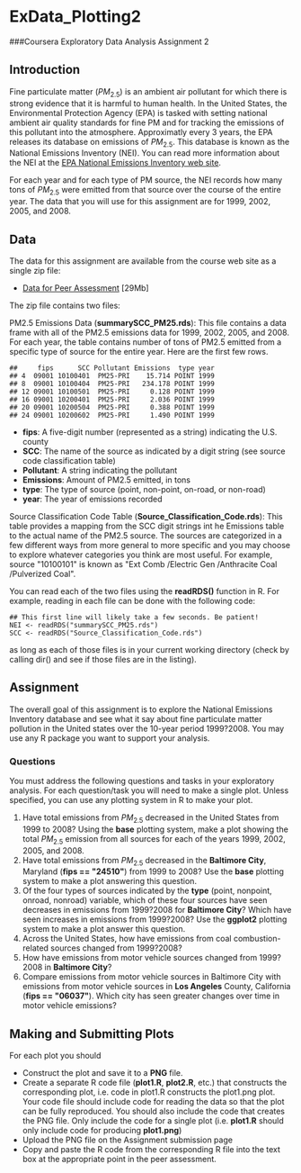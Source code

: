 # ExData_Plotting2
###Coursera Exploratory Data Analysis Assignment 2

## Introduction

Fine particulate matter ($PM_{2.5}$) is an ambient air pollutant for which there is strong evidence that it is harmful to human health. In the United States, the Environmental Protection Agency (EPA) is tasked with setting national ambient air quality standards for fine PM and for tracking the emissions of this pollutant into the atmosphere. Approximatly every 3 years, the EPA releases its database on emissions of $PM_{2.5}$. This database is known as the National Emissions Inventory (NEI). You can read more information about the NEI at the <a href= "http://www.epa.gov/ttn/chief/eiinformation.html"> EPA National Emissions Inventory web site</a>.

For each year and for each type of PM source, the NEI records how many tons of $PM_{2.5}$ were emitted from that source over the course of the entire year. The data that you will use for this assignment are for 1999, 2002, 2005, and 2008.

## Data

The data for this assignment are available from the course web site as a single zip file:

*  <a href= "https://d396qusza40orc.cloudfront.net/exdata%252Fdata%252FNEI_data.zip"> Data for Peer Assessment</a> [29Mb]

The zip file contains two files:

PM2.5 Emissions Data (**summarySCC_PM25.rds**): This file contains a data frame with all of the PM2.5 emissions data for 1999, 2002, 2005, and 2008. For each year, the table contains number of tons of PM2.5 emitted from a specific type of source for the entire year. Here are the first few rows.
```
##     fips      SCC Pollutant Emissions  type year
## 4  09001 10100401  PM25-PRI    15.714 POINT 1999
## 8  09001 10100404  PM25-PRI   234.178 POINT 1999
## 12 09001 10100501  PM25-PRI     0.128 POINT 1999
## 16 09001 10200401  PM25-PRI     2.036 POINT 1999
## 20 09001 10200504  PM25-PRI     0.388 POINT 1999
## 24 09001 10200602  PM25-PRI     1.490 POINT 1999
```
- **fips**: A five-digit number (represented as a string) indicating the U.S. county
- **SCC**: The name of the source as indicated by a digit string (see source code classification table)
- **Pollutant**: A string indicating the pollutant
- **Emissions**: Amount of PM2.5 emitted, in tons
- **type**: The type of source (point, non-point, on-road, or non-road)
- **year**: The year of emissions recorded

Source Classification Code Table (**Source_Classification_Code.rds**): This table provides a mapping from the SCC digit strings int he Emissions table to the actual name of the PM2.5 source. The sources are categorized in a few different ways from more general to more specific and you may choose to explore whatever categories you think are most useful. For example, source "10100101" is known as "Ext Comb /Electric Gen /Anthracite Coal /Pulverized Coal".

You can read each of the two files using the **readRDS()** function in R. For example, reading in each file can be done with the following code:

```
## This first line will likely take a few seconds. Be patient!
NEI <- readRDS("summarySCC_PM25.rds")
SCC <- readRDS("Source_Classification_Code.rds")
```
as long as each of those files is in your current working directory (check by calling dir() and see if those files are in the listing).

## Assignment

The overall goal of this assignment is to explore the National Emissions Inventory database and see what it say about fine particulate matter pollution in the United states over the 10-year period 1999?2008. You may use any R package you want to support your analysis.

### Questions

You must address the following questions and tasks in your exploratory analysis. For each question/task you will need to make a single plot. Unless specified, you can use any plotting system in R to make your plot.

1. Have total emissions from $PM_{2.5}$ decreased in the United States from 1999 to 2008? Using the **base** plotting system, make a plot showing the total $PM_{2.5}$ emission from all sources for each of the years 1999, 2002, 2005, and 2008.
2. Have total emissions from $PM_{2.5}$ decreased in the **Baltimore City**, Maryland (**fips == "24510"**) from 1999 to 2008? Use the **base** plotting system to make a plot answering this question.
3. Of the four types of sources indicated by the **type** (point, nonpoint, onroad, nonroad) variable, which of these four sources have seen decreases in emissions from 1999?2008 for **Baltimore City**? Which have seen increases in emissions from 1999?2008? Use the **ggplot2** plotting system to make a plot answer this question.
4. Across the United States, how have emissions from coal combustion-related sources changed from 1999?2008?
5. How have emissions from motor vehicle sources changed from 1999?2008 in **Baltimore City**?
6. Compare emissions from motor vehicle sources in Baltimore City with emissions from motor vehicle sources in **Los Angeles** County, California (**fips == "06037"**). Which city has seen greater changes over time in motor vehicle emissions?

## Making and Submitting Plots

For each plot you should

- Construct the plot and save it to a **PNG** file.
- Create a separate R code file (**plot1.R**, **plot2.R**, etc.) that constructs the corresponding plot, i.e. code in plot1.R constructs the plot1.png plot. Your code file should include code for reading the data so that the plot can be fully reproduced. You should also include the code that creates the PNG file. Only include the code for a single plot (i.e. **plot1.R** should only include code for producing **plot1.png**)
- Upload the PNG file on the Assignment submission page
- Copy and paste the R code from the corresponding R file into the text box at the appropriate point in the peer assessment.